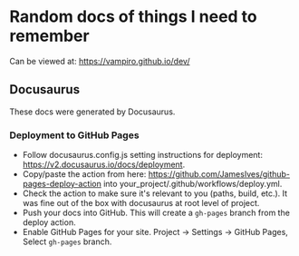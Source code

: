 # Random docs of things I need to remember

Can be viewed at: https://vampiro.github.io/dev/

## Docusaurus

These docs were generated by Docusaurus.

### Deployment to GitHub Pages

- Follow docusaurus.config.js setting instructions for deployment: https://v2.docusaurus.io/docs/deployment.
- Copy/paste the action from here: https://github.com/JamesIves/github-pages-deploy-action into your_project/.github/workflows/deploy.yml.
- Check the action to make sure it's relevant to you (paths, build, etc.). It was fine out of the box with docusaurus at root level of project.
- Push your docs into GitHub. This will create a `gh-pages` branch from the deploy action.
- Enable GitHub Pages for your site. Project -> Settings -> GitHub Pages, Select `gh-pages` branch.
